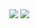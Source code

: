 <a>
 <img src="https://github-readme-streak-stats.herokuapp.com/?user=THEM2DT&theme=blueberry">
</a>
<a href="https://github.com/emptea-xyz/trico-ui" target="_blank">
 <img src="https://github-readme-stats.vercel.app/api/pin/?username=emptea-xyz&repo=trico-ui&theme=blueberry">
</a>

